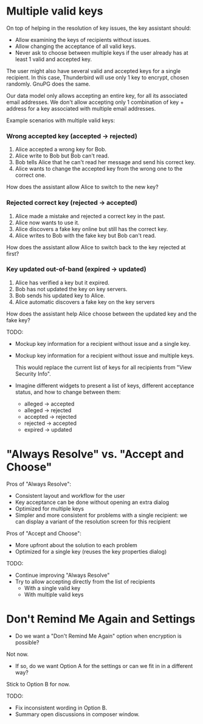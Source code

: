 Multiple valid keys
===================

On top of helping in the resolution of key issues, the key assistant should:

- Allow examining the keys of recipients without issues.
- Allow changing the acceptance of all valid keys.
- Never ask to choose between multiple keys if the user already has at least 1 valid
  and accepted key.

The user might also have several valid and accepted keys for a single recipient. In
this case, Thunderbird will use only 1 key to encrypt, chosen randomly. GnuPG does the
same.

Our data model only allows accepting an entire key, for all its associated email
addresses. We don't allow accepting only 1 combination of key + address for a key
associated with multiple email addresses.

Example scenarios with multiple valid keys:

### Wrong accepted key (accepted → rejected)

1. Alice accepted a wrong key for Bob.
2. Alice write to Bob but Bob can't read.
3. Bob tells Alice that he can't read her message and send his correct key.
4. Alice wants to change the accepted key from the wrong one to the correct one.

How does the assistant allow Alice to switch to the new key?

### Rejected correct key (rejected → accepted)

1. Alice made a mistake and rejected a correct key in the past.
2. Alice now wants to use it.
3. Alice discovers a fake key online but still has the correct key.
4. Alice writes to Bob with the fake key but Bob can't read.

How does the assistant allow Alice to switch back to the key rejected at first?

### Key updated out-of-band (expired → updated)

1. Alice has verified a key but it expired.
2. Bob has not updated the key on key servers.
3. Bob sends his updated key to Alice.
4. Alice automatic discovers a fake key on the key servers

How does the assistant help Alice choose between the updated key and the fake key?

TODO:

- Mockup key information for a recipient without issue and a single key.

- Mockup key information for a recipient without issue and multiple keys.

  This would replace the current list of keys for all recipients from "View Security
  Info".

- Imagine different widgets to present a list of keys, different acceptance status, and
  how to change between them:

  * alleged → accepted
  * alleged → rejected
  * accepted → rejected
  * rejected → accepted
  * expired → updated

"Always Resolve" vs. "Accept and Choose"
========================================

Pros of "Always Resolve":

- Consistent layout and workflow for the user
- Key acceptance can be done without opening an extra dialog
- Optimized for multiple keys
- Simpler and more consistent for problems with a single recipient:
  we can display a variant of the resolution screen for this recipient

Pros of "Accept and Choose":

- More upfront about the solution to each problem
- Optimized for a single key (reuses the key properties dialog)

TODO:

- Continue improving "Always Resolve"
- Try to allow accepting directly from the list of recipients
  * With a single valid key
  * With multiple valid keys

Don't Remind Me Again and Settings
==================================

- Do we want a "Don't Remind Me Again" option when encryption is possible?

Not now.

- If so, do we want Option A for the settings or can we fit in in a different way?

Stick to Option B for now.

TODO:

- Fix inconsistent wording in Option B.
- Summary open discussions in composer window.
